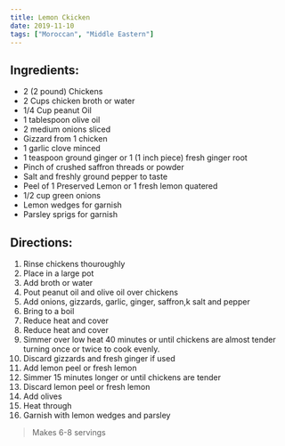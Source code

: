 ```yaml
---
title: Lemon Ckicken
date: 2019-11-10
tags: ["Moroccan", "Middle Eastern"]
---
```

## Ingredients:

* 2 (2 pound) Chickens
* 2 Cups chicken broth or water
* 1/4 Cup peanut Oil
* 1 tablespoon olive oil
* 2 medium onions sliced
* Gizzard from 1 chicken
* 1 garlic clove minced
* 1 teaspoon ground ginger or 1 (1 inch piece) fresh ginger root
* Pinch of crushed saffron threads or powder
* Salt and freshly ground pepper to taste
* Peel of 1 Preserved Lemon or 1 fresh lemon quatered
* 1/2 cup green onions
* Lemon wedges for garnish
* Parsley sprigs for garnish

## Directions: 

1. Rinse chickens thouroughly
2. Place in a large pot
3. Add broth or water
4. Pout peanut oil and olive oil over chickens
5. Add onions, gizzards, garlic, ginger, saffron,k salt and pepper
6. Bring to a boil
7. Reduce heat and cover
8. Reduce heat and cover
9. Simmer over low heat 40 minutes or until chickens are almost tender turning once or twice to cook evenly.
10. Discard gizzards and fresh ginger if used
11. Add lemon peel or fresh lemon
12. Simmer 15 minutes longer or until chickens  are tender
13. Discard lemon peel or fresh lemon
14. Add olives
15. Heat through
16. Garnish with lemon wedges and parsley

> Makes 6-8 servings